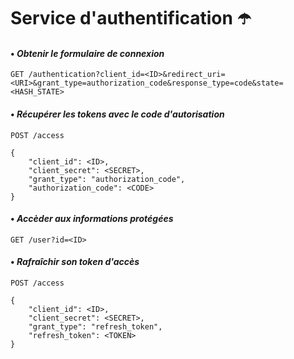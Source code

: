 # Service d'authentification ☂️

#### • *Obtenir le formulaire de connexion*
```
GET /authentication?client_id=<ID>&redirect_uri=<URI>&grant_type=authorization_code&response_type=code&state=<HASH_STATE>
```

#### • *Récupérer les tokens avec le code d'autorisation*
```
POST /access

{
    "client_id": <ID>,
    "client_secret": <SECRET>,
    "grant_type": "authorization_code",
    "authorization_code": <CODE>
}
```

#### • *Accèder aux informations protégées*
```
GET /user?id=<ID>
```

#### • *Rafraîchir son token d'accès*
```
POST /access

{
    "client_id": <ID>,
    "client_secret": <SECRET>,
    "grant_type": "refresh_token",
    "refresh_token": <TOKEN>
}
```
